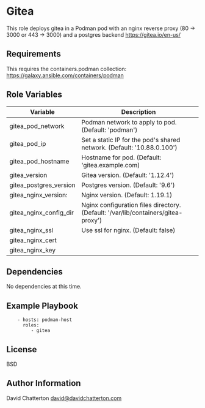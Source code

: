 Gitea
=========

This role deploys gitea in a Podman pod with an nginx reverse proxy (80 -> 3000 or 443 -> 3000) and a postgres backend
https://gitea.io/en-us/

Requirements
------------

This requires the containers.podman collection: https://galaxy.ansible.com/containers/podman

Role Variables
--------------

Variable              | Description
----------------------|------------------------------------------------------------------------
gitea_pod_network       | Podman network to apply to pod. (Default: 'podman')
gitea_pod_ip            | Set a static IP for the pod's shared network. (Default: '10.88.0.100')
gitea_pod_hostname      | Hostname for pod. (Default: 'gitea.example.com)
gitea_version           | Gitea version. (Default: '1.12.4')
gitea_postgres_version  | Postgres version. (Default: '9.6')
gitea_nginx_version:    | Nginx version. (Default: 1.19.1)
gitea_nginx_config_dir  | Nginx configuration files directory. (Default: '/var/lib/containers/gitea-proxy')
gitea_nginx_ssl         | Use ssl for nginx. (Default: false)
gitea_nginx_cert        |
gitea_nginx_key         |

Dependencies
------------

No dependencies at this time.

Example Playbook
----------------

```
    - hosts: podman-host
      roles:
         - gitea
```

License
-------

BSD

Author Information
------------------

David Chatterton
david@davidchatterton.com
